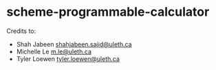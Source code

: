 # scheme-programmable-calculator

Credits to:
 * Shah Jabeen shahjabeen.sajid@uleth.ca
 * Michelle Le m.le@uleth.ca
 * Tyler Loewen tyler.loewen@uleth.ca
